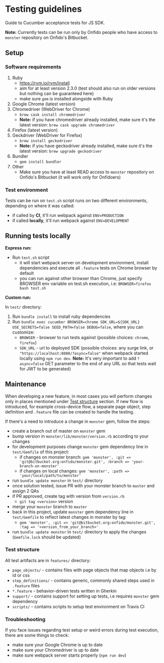 # Testing guidelines

Guide to Cucumber acceptance tests for JS SDK.

**Note:** Currently tests can be run only by Onfido people who have access to `monster` repository on Onfido's Bitbucket.

## Setup

### Software requirements

1. Ruby
    - https://rvm.io/rvm/install
    - aim for at least version 2.3.0 (test should also run on older versions but nothing can be guaranteed here)
    - make sure `gem` is installed alongside with Ruby
2. Google Chrome (latest version)
3. Chromedriver (WebDriver for Chrome)
    - `brew cask install chromedriver`
    - **Note:** if you have chromedriver already installed, make sure it's the latest version: `brew cask upgrade chromedriver`
4. Firefox (latest version)
5. Geckdriver (WebDriver for Firefox)
    - `brew install geckodriver`
    - **Note:** if you have geckodriver already installed, make sure it's the latest version: `brew upgrade geckodriver`
6. Bundler
    - `gem install bundler`
7. Other
    - Make sure you have at least READ access to `monster` repository on Onfido's Bitbucket (it will work only for Onfidoers)

### Test environment

Tests can be run on `test.sh` script runs on two different environments, depending on where it was called:
- if called by **CI**, it'll run webpack against `ENV=PRODUCTION`
- if called **locally**, it'll run webpack against `ENV=DEVELOPMENT`

## Running tests locally

**Express run:**

- Run `test.sh` script
  - it will start webpack server on development environment, install dependencies and execute all `.feature` tests on Chrome browser by default
  - you can run against other browser than Chrome, just specify BROWSER env variable on test.sh execution, i.e: `BROWSER=firefox bash test.sh`

**Custom run:**

In `test/` directory:
1. Run `bundle install` to install ruby dependencies
2. Run `bundle exec cucumber BROWSER=chrome SDK_URL=${SDK_URL} USE_SECRETS=false SEED_PATH=false DEBUG=false`, where you can customize:
    - `BROWSER` - browser to run tests against (possible choices: `chrome`, `firefox`)
    - `SDK_URL` - url to deployed SDK (possible choices: any surge link, or `"https://localhost:8080/?async=false"` when webpack started locally using `npm run dev`.
    **Note:** It's very important to add `?async=false` GET parameter to the end of any URL so that tests wait for JWT to be generated)

## Maintenance

When developing a new feature, in most cases you will perform changes only in places mentioned under [Test structure](#test-structure) section. If new flow is introduced, for example cross-device flow, a separate page object, step definition and `.feature` file can be created to handle the testing.

If there's a need to introduce a change in `monster` gem, follow the steps:
- create a branch out of master on `monster` gem
- bump version in `monster/lib/monster/version.rb` according to your changes
- for development purposes change `monster` gem dependency line in `test/Gemfile` of this project:
  - if changes on monster branch: `gem 'monster', :git => 'git@bitbucket.org:onfido/monster.git', :branch => 'your-branch-on-monster'`
  - if changes on local changes: `gem 'monster', :path => 'your/local/path/to/monster'`
- run `bundle update monster` in `test/` directory
- once solution tested, issue PR with your monster branch to `master` and assign 2 QAs
- if PR approved, create tag with version from `version.rb`
  - `git tag <version>` version
- merge your `monster` branch to `master`
- back in this project, update `monster` gem dependency line in `test/Gemfile` to reflect latest changes in monster by tag:
  -  `gem 'monster', :git => 'git@bitbucket.org:onfido/monster.git', :tag => '<version_from_your_branch>'`
- run `bundle update monster` in `test/` directory to apply the changes (`Gemfile.lock` should be updated)

### Test structure

All test artifacts are in `features/` directory:
- `page_objects/` - contains files with page objects that map objects i.e by id or css
- `step_definitions/` - contains generic, commonly shared steps used in `.feature` files
- `*.feature` - behavior-driven tests written in Gherkin
- `support/` - contains support for setting up tests, i.e requires `monster` gem dependency
- `scripts/` - contains scripts to setup test environment on Travis CI


### Troubleshooting

If you face issues regarding test setup or weird errors during test execution, there are some things to check:
- make sure your Google Chrome is up to date
- make sure your Chromedriver is up to date
- make sure webpack server starts properly (`npm run dev`)
